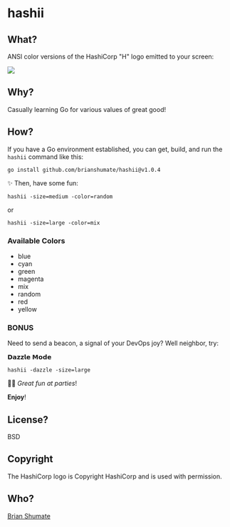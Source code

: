# hashii

## What?

ANSI color versions of the HashiCorp "H" logo emitted to your screen:

![](https://github.com/brianshumate/hashii/blob/master/share/screenshot.png)

## Why?

Casually learning Go for various values of great good!

## How?

If you have a Go environment established, you can get, build, and run the
`hashii` command like this:

```
go install github.com/brianshumate/hashii@v1.0.4
```

✨ Then, have some fun:

```
hashii -size=medium -color=random
```

or

```
hashii -size=large -color=mix
```

### Available Colors

- blue
- cyan
- green
- magenta
- mix
- random
- red
- yellow

### BONUS

Need to send a beacon, a signal of your DevOps joy? Well neighbor, try:

𝗗𝗮𝘇𝘇𝗹𝗲 𝗠𝗼𝗱𝗲

```
hashii -dazzle -size=large
```

🎈🎉  *Great fun at parties*!

**Enjoy**!

## License?

BSD

## Copyright

The HashiCorp logo is Copyright HashiCorp and is used with permission.

## Who?

[Brian Shumate](https://github.com/brianshumate)
